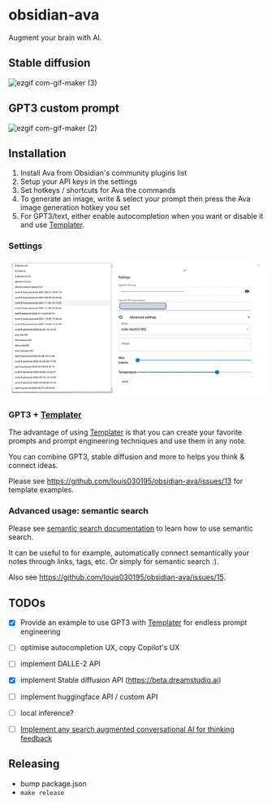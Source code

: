 # obsidian-ava

Augment your brain with AI.

## Stable diffusion

![ezgif com-gif-maker (3)](https://user-images.githubusercontent.com/25003283/201516129-fa109c45-ce3b-4a34-93be-09750c07fc93.gif)

## GPT3 custom prompt

![ezgif com-gif-maker (2)](https://user-images.githubusercontent.com/25003283/201516098-db39c37f-29c8-4dfa-a999-1e1ac8f08272.gif)

## Installation

1. Install Ava from Obsidian's community plugins list
2. Setup your API keys in the settings
3. Set hotkeys / shortcuts for Ava the commands
4. To generate an image, write & select your prompt then press the Ava image generation hotkey you set
5. For GPT3/text, either enable autocompletion when you want or disable it and use [Templater](https://github.com/SilentVoid13/Templater).


### Settings

![settings](./docs/settings.png)

### GPT3 + [Templater](https://github.com/SilentVoid13/Templater)

The advantage of using [Templater](https://github.com/SilentVoid13/Templater) is that you can create your favorite prompts and prompt engineering techniques and use them in any note. 

You can combine GPT3, stable diffusion and more to helps you think & connect ideas.

Please see https://github.com/louis030195/obsidian-ava/issues/13 for template examples.

### Advanced usage: semantic search

Please see [semantic search documentation](./semantic/README.md) to learn how to use semantic search.

It can be useful to for example, automatically connect semantically your notes through links, tags, etc. Or simply for semantic search :).

Also see https://github.com/louis030195/obsidian-ava/issues/15.

## TODOs

- [x] Provide an example to use GPT3 with [Templater](https://github.com/SilentVoid13/Templater) for endless prompt engineering
- [ ] optimise autocompletion UX, copy Copilot's UX
- [ ] implement DALLE-2 API
- [x] implement Stable diffusion API (https://beta.dreamstudio.ai)
- [ ] implement huggingface API / custom API
- [ ] local inference?
- [ ] [Implement any search augmented conversational AI for thinking feedback](https://louis030195.medium.com/deploy-seeker-search-augmented-conversational-ai-on-kubernetes-in-5-minutes-81a61aa4e749)


## Releasing

- bump package.json
- `make release`
